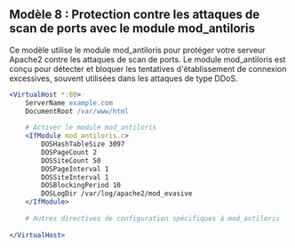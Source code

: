 ## Modèle 8 : Protection contre les attaques de scan de ports avec le module mod_antiloris

Ce modèle utilise le module mod_antiloris pour protéger votre serveur Apache2 contre les attaques de scan de ports. Le module mod_antiloris est conçu pour détecter et bloquer les tentatives d'établissement de connexion excessives, souvent utilisées dans les attaques de type DDoS.

```apache
<VirtualHost *:80>
    ServerName example.com
    DocumentRoot /var/www/html
    
    # Activer le module mod_antiloris
    <IfModule mod_antiloris.c>
        DOSHashTableSize 3097
        DOSPageCount 2
        DOSSiteCount 50
        DOSPageInterval 1
        DOSSiteInterval 1
        DOSBlockingPeriod 10
        DOSLogDir /var/log/apache2/mod_evasive
    </IfModule>
    
    # Autres directives de configuration spécifiques à mod_antiloris
    
</VirtualHost>
